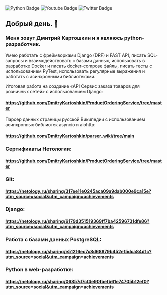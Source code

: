 

<div id="badges">
  <img src="https://img.shields.io/badge/Python-blue?style=for-the-badge&logo=python&logoColor=white" alt="Python Badge"/>
  <img src="https://img.shields.io/badge/YouTube-red?style=for-the-badge&logo=youtube&logoColor=white" alt="Youtube Badge"/>
  <img src="https://img.shields.io/badge/Twitter-blue?style=for-the-badge&logo=twitter&logoColor=white" alt="Twitter Badge"/>
</div>


## Добрый день. 👋

### Меня зовут Дмитрий Картошкин и я являюсь python-разработчик.

Умею работать с фреймворками Django (DRF) и FAST API, писать SQL-запросы и взаимодействовать с базами данных,
использовать в разработке Docker и писать docker-compose файлы, писать тесты с использованием PyTest,
использовать регулярные выражения и работать с асинхронными библиотеками.

Итоговая работа на создание «API Сервис заказа товаров для розничных сетей» с использованием Django: 
#### https://github.com/DmitryKartoshkin/ProductOrderingService/tree/master
Парсер данных страницы русской Википедии с использованием асинхронных библиотек asyncio и aiohttp: 
#### https://github.com/DmitryKartoshkin/parser_wiki/tree/main

### Сертификаты Нетологии: 
#### https://github.com/DmitryKartoshkin/ProductOrderingService/tree/master
### Git: 
#### https://netology.ru/sharing/317ee11e0245aca09a9dab000e9ca15e?utm_source=social&utm_campaign=achievements
### Django: 
#### https://netology.ru/sharing/6179d351519369ff7ba42596731dfe86?utm_source=social&utm_campaign=achievements
### Работа с базами данных PostgreSQL: 
#### https://netology.ru/sharing/e51216ec7c8d68879b452ef5dca84d1c?utm_source=social&utm_campaign=achievements
### Python в web-разработке: 
#### https://netology.ru/sharing/06857d7cf4e90fbefb61e74705b12ef0?utm_source=social&utm_campaign=achievements
<!--
**DmitryKartoshkin/DmitryKartoshkin** is a ✨ _special_ ✨ repository because its `README.md` (this file) appears on your GitHub profile.

Here are some ideas to get you started:

- 🔭 I’m currently working on ...
- 🌱 I’m currently learning ...
- 👯 I’m looking to collaborate on ...
- 🤔 I’m looking for help with ...
- 💬 Ask me about ...
- 📫 How to reach me: ...
- 😄 Pronouns: ...
- ⚡ Fun fact: ...
-->
